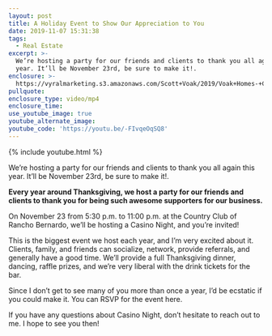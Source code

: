 ```yaml
---
layout: post
title: A Holiday Event to Show Our Appreciation to You
date: 2019-11-07 15:31:38
tags:
  - Real Estate
excerpt: >-
  We’re hosting a party for our friends and clients to thank you all again this
  year. It’ll be November 23rd, be sure to make it!.
enclosure: >-
  https://vyralmarketing.s3.amazonaws.com/Scott+Voak/2019/Voak+Homes-+Client+Party.mp4
pullquote:
enclosure_type: video/mp4
enclosure_time:
use_youtube_image: true
youtube_alternate_image:
youtube_code: 'https://youtu.be/-FIvqeOqSQ8'
---
```


{% include youtube.html %}

We’re hosting a party for our friends and clients to thank you all again this year. It’ll be November 23rd, be sure to make it\!.

**Every year around Thanksgiving, we host a party for our friends and clients to thank you for being such awesome supporters for our business.**

On November 23 from 5:30 p.m. to 11:00 p.m. at the Country Club of Rancho Bernardo, we’ll be hosting a Casino Night, and you’re invited\!&nbsp;

This is the biggest event we host each year, and I’m very excited about it. Clients, family, and friends can socialize, network, provide referrals, and generally have a good time. We’ll provide a full Thanksgiving dinner, dancing, raffle prizes, and we’re very liberal with the drink tickets for the bar.

Since I don’t get to see many of you more than once a year, I’d be ecstatic if you could make it. You can RSVP for the event here.

If you have any questions about Casino Night, don’t hesitate to reach out to me. I hope to see you then\!